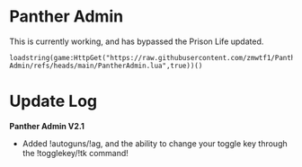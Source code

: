 # Panther Admin

This is currently working, and has bypassed the Prison Life updated.

```
loadstring(game:HttpGet("https://raw.githubusercontent.com/zmwtf1/Panther-Admin/refs/heads/main/PantherAdmin.lua",true))()
```

# Update Log

**Panther Admin V2.1**

- Added !autoguns/!ag, and the ability to change your toggle key through the !togglekey/!tk command!
